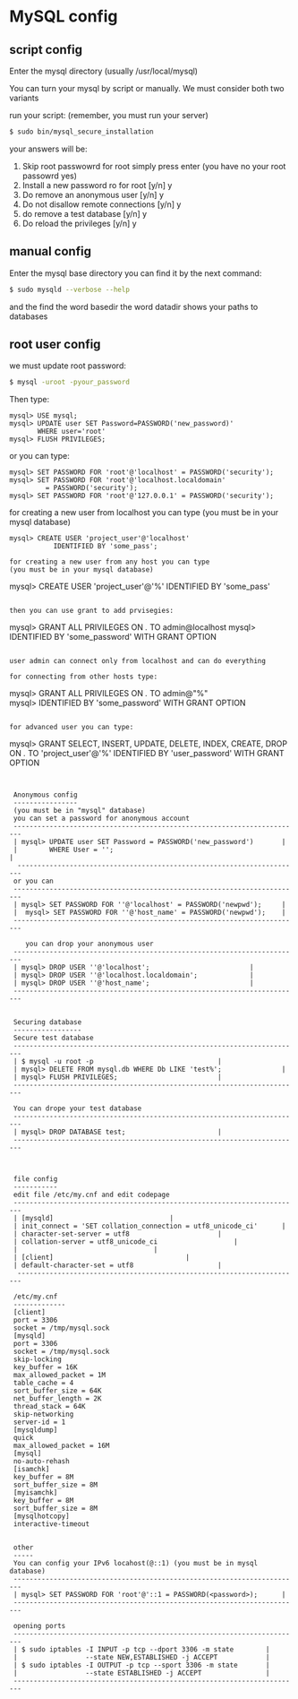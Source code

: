 # MySQL config

## script config
Enter the mysql directory (usually /usr/local/mysql)

You can turn your mysql by script or manually.
We must consider both two variants

run your script:
(remember, you must run your server)
```sh
$ sudo bin/mysql_secure_installation
```

your answers will be:
1. Skip root passwowrd for root
   simply press enter (you have no your root passowrd yes)
2. Install a new password ro for root [y/n]
   y
3. Do remove an anonymous user [y/n]
   y
4. Do not disallow remote connections [y/n]
   y
5. do remove a test database [y/n]
   y
6. Do reload the privileges [y/n]
   y


## manual config
Enter the mysql base directory you can find it by the next command:
```sh
$ sudo mysqld --verbose --help 
```

and the find the word basedir
the word datadir shows your paths to databases
 

## root user config
we must update root password:
```sh
$ mysql -uroot -pyour_password
```

Then type:
```
mysql> USE mysql;
mysql> UPDATE user SET Password=PASSWORD('new_password)' 
       WHERE user='root'
mysql> FLUSH PRIVILEGES;        
```

or you can type:
```
mysql> SET PASSWORD FOR 'root'@'localhost' = PASSWORD('security'); 
mysql> SET PASSWORD FOR 'root'@'localhost.localdomain' 
         = PASSWORD('security'); 
mysql> SET PASSWORD FOR 'root'@'127.0.0.1' = PASSWORD('security');
``` 

for creating a new user from localhost you can type 
(you must be in your mysql database)
```
mysql> CREATE USER 'project_user'@'localhost' 
           IDENTIFIED BY 'some_pass';
 
for creating a new user from any host you can type
(you must be in your mysql database)
```
mysql> CREATE USER 'project_user'@'%' IDENTIFIED BY 'some_pass'
```

then you can use grant to add prvisegies:
```
mysql> GRANT ALL PRIVILEGES ON *.* TO admin@localhost 
mysql> IDENTIFIED BY 'some_password' WITH GRANT OPTION 
```

user admin can connect only from localhost and can do everything

for connecting from other hosts type:
```
mysql> GRANT ALL PRIVILEGES ON *.* TO admin@"%"       
mysql> IDENTIFIED BY 'some_password' WITH GRANT OPTION 
```

for advanced user you can type:
```
mysql> GRANT SELECT, INSERT, UPDATE, DELETE, INDEX, CREATE, DROP
       ON *.* TO 'project_user'@'%' IDENTIFIED BY 'user_password'
       WITH GRANT OPTION
```


 Anonymous config
 ----------------
 (you must be in "mysql" database)
 you can set a password for anonymous account
 ------------------------------------------------------------------------
 | mysql> UPDATE user SET Password = PASSWORD('new_password')      	|
 |        WHERE User = '';                                              |
  -----------------------------------------------------------------------
 or you can
 ------------------------------------------------------------------------
 | mysql> SET PASSWORD FOR ''@'localhost' = PASSWORD('newpwd');   	| 
 |  mysql> SET PASSWORD FOR ''@'host_name' = PASSWORD('newpwd');  	|
 ------------------------------------------------------------------------

    you can drop your anonymous user 
 ------------------------------------------------------------------------
 | mysql> DROP USER ''@'localhost';	            			|
 | mysql> DROP USER ''@'localhost.localdomain';   			|
 | mysql> DROP USER ''@'host_name';               			|
 ------------------------------------------------------------------------


 Securing database
 -----------------
 Secure test database
 ------------------------------------------------------------------------
 | $ mysql -u root -p					    		|
 | mysql> DELETE FROM mysql.db WHERE Db LIKE 'test%';	    		|
 | mysql> FLUSH PRIVILEGES;				    		|
 ------------------------------------------------------------------------

 You can drope your test database 
 ------------------------------------------------------------------------
 | mysql> DROP DATABASE test;						|
 ------------------------------------------------------------------------
 

  
 file config
 -----------
 edit file /etc/my.cnf and edit codepage
 ------------------------------------------------------------------------
 | [mysqld]							  	|
 | init_connect = 'SET collation_connection = utf8_unicode_ci'   	|
 | character-set-server = utf8					  	|
 | collation-server = utf8_unicode_ci				  	|
 |								  	|
 | [client] 							  	| 
 | default-character-set = utf8				  		|
  -----------------------------------------------------------------------

 /etc/my.cnf
 -------------
 [client]
 port = 3306
 socket = /tmp/mysql.sock
 [mysqld]
 port = 3306
 socket = /tmp/mysql.sock
 skip-locking
 key_buffer = 16K
 max_allowed_packet = 1M
 table_cache = 4
 sort_buffer_size = 64K
 net_buffer_length = 2K
 thread_stack = 64K
 skip-networking
 server-id = 1
 [mysqldump]
 quick
 max_allowed_packet = 16M
 [mysql]
 no-auto-rehash
 [isamchk]
 key_buffer = 8M
 sort_buffer_size = 8M
 [myisamchk]
 key_buffer = 8M
 sort_buffer_size = 8M
 [mysqlhotcopy]
 interactive-timeout

 
 other
 -----
 You can config your IPv6 locahost(@::1) (you must be in mysql database)
 ------------------------------------------------------------------------
 | mysql> SET PASSWORD FOR 'root'@'::1 = PASSWORD(<password>);  	|
 ------------------------------------------------------------------------

 opening ports
 ------------------------------------------------------------------------
 | $ sudo iptables -I INPUT -p tcp --dport 3306 -m state 		|
 |                 --state NEW,ESTABLISHED -j ACCEPT  			|
 | $ sudo iptables -I OUTPUT -p tcp --sport 3306 -m state 		|
 |                 --state ESTABLISHED -j ACCEPT    			|
 ------------------------------------------------------------------------

   
